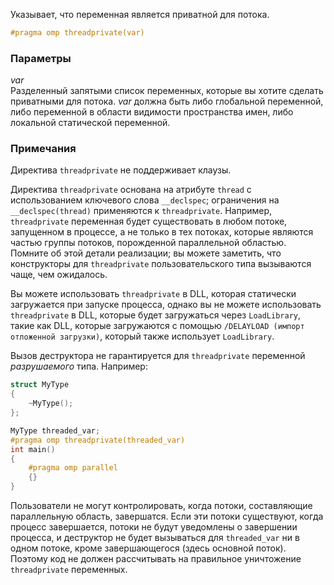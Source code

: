 Указывает, что переменная является приватной для потока.

```cpp
#pragma omp threadprivate(var)
```

### Параметры

*var*<br/>
Разделенный запятыми список переменных, которые вы хотите сделать приватными для потока. *var* должна быть либо глобальной переменной, либо переменной в области видимости пространства имен, либо локальной статической переменной.

### Примечания

Директива `threadprivate` не поддерживает клаузы.

Директива `threadprivate` основана на атрибуте `thread` с использованием ключевого слова `__declspec`; ограничения на `__declspec(thread)` применяются к `threadprivate`. Например, `threadprivate` переменная будет существовать в любом потоке, запущенном в процессе, а не только в тех потоках, которые являются частью группы потоков, порожденной параллельной областью. Помните об этой детали реализации; вы можете заметить, что конструкторы для `threadprivate` пользовательского типа вызываются чаще, чем ожидалось.

Вы можете использовать `threadprivate` в DLL, которая статически загружается при запуске процесса, однако вы не можете использовать `threadprivate` в DLL, которые будет загружаться через `LoadLibrary`, такие как DLL, которые загружаются с помощью `/DELAYLOAD (импорт отложенной загрузки)`, который также использует `LoadLibrary`.

Вызов деструктора не гарантируется для `threadprivate` переменной *разрушаемого* типа. Например:

```cpp
struct MyType
{
    ~MyType();
};

MyType threaded_var;
#pragma omp threadprivate(threaded_var)
int main()
{
    #pragma omp parallel
    {}
}
```

Пользователи не могут контролировать, когда потоки, составляющие параллельную область, завершатся. Если эти потоки существуют, когда процесс завершается, потоки не будут уведомлены о завершении процесса, и деструктор не будет вызываться для `threaded_var` ни в одном потоке, кроме завершающегося (здесь основной поток). Поэтому код не должен рассчитывать на правильное уничтожение `threadprivate` переменных.